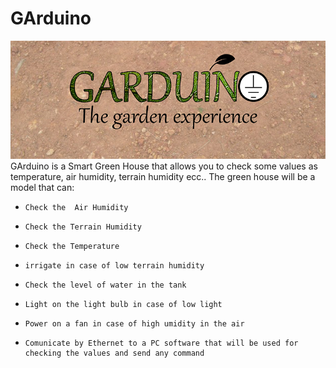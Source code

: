 # GArduino
![GArduino](GArduino_Controller_SRC/garduino/Garduino.png)
GArduino is a Smart Green House that allows you to check some values as temperature, air humidity, terrain humidity ecc..
The green house will be a model that can:
-     Check the  Air Humidity
-     Check the Terrain Humidity
-     Check the Temperature
-     irrigate in case of low terrain humidity
-     Check the level of water in the tank
-     Light on the light bulb in case of low light
-     Power on a fan in case of high umidity in the air
-     Comunicate by Ethernet to a PC software that will be used for checking the values and send any command
